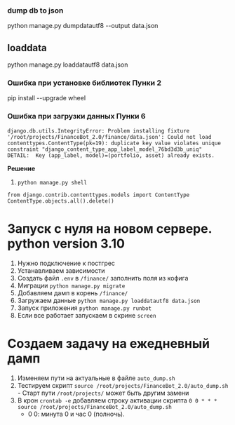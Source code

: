 ### dump db to json
python manage.py dumpdatautf8 --output data.json
## loaddata
python manage.py loaddatautf8 data.json

### Ошибка при установке библиотек **Пунки 2**
pip install --upgrade wheel


### Ошибка при загрузки данных **Пунки 6**
```
django.db.utils.IntegrityError: Problem installing fixture '/root/projects/FinanceBot_2.0/finance/data.json': Could not load contenttypes.ContentType(pk=19): duplicate key value violates unique constraint "django_content_type_app_label_model_76bd3d3b_uniq"
DETAIL:  Key (app_label, model)=(portfolio, asset) already exists.
```
**Решение**
1. `python manage.py shell`
```
from django.contrib.contenttypes.models import ContentType
ContentType.objects.all().delete()
```



# Запуск с нуля на новом сервере. **python version 3.10**
1. Нужно подключение к постгрес
2. Устанавливаем зависимости
3. Создать файл `.env` в `/finance/` заполнить поля из кофига
4. Миграции `python manage.py migrate`
5. Добавляем дамп в корень `/finance/`
6. Загружаем данные `python manage.py loaddatautf8 data.json`
7. Запуск приложения `python manage.py runbot`
8. Если все работает запускаем в скрине `screen`


# Создаем задачу на ежедневный дамп
1. Изменяем пути на актуальные в файле `auto_dump.sh`
2. Тестируем скрипт `source /root/projects/FinanceBot_2.0/auto_dump.sh` - Старт пути `/root/projects/` может быть другим замени
3. В крон `crontab -e` добавляем строку активации скрипта `0 0 * * * source /root/projects/FinanceBot_2.0/auto_dump.sh`
    - 0 0: минута 0 и час 0 (полночь).
